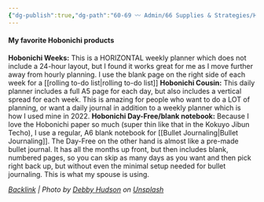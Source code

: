 ```yaml
---
{"dg-publish":true,"dg-path":"60-69 〰️ Admin/66 Supplies & Strategies/Hobonichi.md","permalink":"/60-69-admin/66-supplies-and-strategies/hobonichi/","title":"Hobonichi Techo","noteIcon":"","created":"2023-07-24T21:25:56"}
---
```




#### My favorite Hobonichi products
 **Hobonichi Weeks:** This is a HORIZONTAL weekly planner which does not include a 24-hour layout, but I found it works great for me as I move further away from hourly planning. I use the blank page on the right side of each week for a [[rolling to-do list\|rolling to-do list]]
 **Hobonichi Cousin:** This daily planner includes a full A5 page for each day, but also includes a vertical spread for each week. This is amazing for people who want to do a LOT of planning, or want a daily journal in addition to a weekly planner which is how I used mine in 2022.
 **Hobonichi Day-Free/blank notebook:** Because I love the Hobonichi paper so much (super thin like that in the Kokuyo Jibun Techo), I use a regular, A6 blank notebook for [[Bullet Journaling\|Bullet Journaling]]. The Day-Free on the other hand is almost like a pre-made bullet journal. It has all the months up front, but then includes blank, numbered pages, so you can skip as many days as you want and then pick right back up, but without even the minimal setup needed for bullet journaling. This is what my spouse is using. 





*[Backlink](https://unsplash.com/photos/FO4gzqI2t84) | Photo by [Debby Hudson](https://unsplash.com/@hudsoncrafted?utm_source=Obsidian%20Image%20Inserter%20Plugin&utm_medium=referral) on [Unsplash](https://unsplash.com/?utm_source=Obsidian%20Image%20Inserter%20Plugin&utm_medium=referral)*
